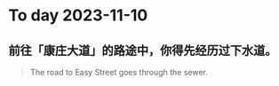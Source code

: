 
# To day 2023-11-10


## 前往「康庄大道」的路途中，你得先经历过下水道。
> The road to Easy Street goes through the sewer.

    